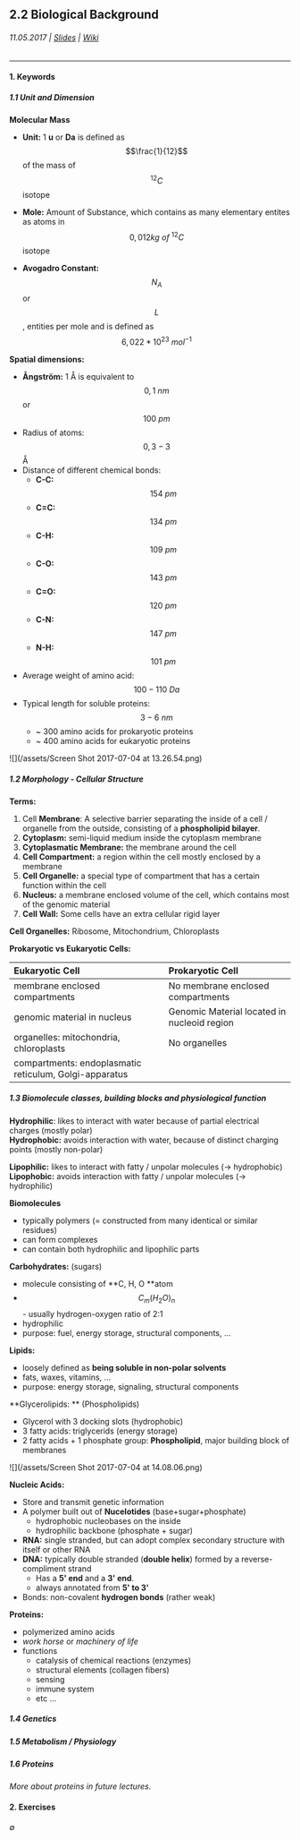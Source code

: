 ## 2.2 Biological Background

###### 11.05.2017 \| [Slides](https://www.rostlab.org/sites/default/files/fileadmin/teaching/SoSe17/PP1CS/20170511_PP1_biology.pdf) \| [Wiki](https://i12r-studfilesrv.informatik.tu-muenchen.de/sose17/pp4cs1/index.php/Biological_background)

---

#### 1. Keywords

##### 1.1 Unit and Dimension

**Molecular Mass**

* **Unit:** 1 **u** or **Da** is defined as$$\frac{1}{12}$$ of the mass of $${}^{12}C$$ isotope

* **Mole:** Amount of Substance, which contains as many elementary entites as atoms in $$0,012 kg\ of\ {}^{12}C$$ isotope

* **Avogadro Constant:** $$N_A$$ or $$L$$, entities per mole and is defined as $$6,022 * 10^{23}\     mol^{−1}$$

**Spatial dimensions:**

* **Ångström:** 1 Å is equivalent to $$0,1\ nm$$ or $$100\ pm$$
* Radius of atoms: $$0,3 - 3$$ Å
* Distance of different chemical bonds:
  * **C-C:** $$154\ pm$$
  * **C=C:** $$134\ pm$$
  * **C-H:** $$109\ pm$$
  * **C-O:** $$143\ pm$$
  * **C=O:** $$120\ pm$$
  * **C-N:** $$147\ pm$$
  * **N-H:** $$101\ pm$$
* Average weight of amino acid: $$100 - 110\ Da$$
* Typical length for soluble proteins: $$3 - 6\ nm$$
  * ~ 300 amino acids for prokaryotic proteins
  * ~ 400 amino acids for eukaryotic proteins

![](/assets/Screen Shot 2017-07-04 at 13.26.54.png)

##### 1.2 Morphology - Cellular Structure

**Terms:**

1. Cell **Membrane**: A selective barrier separating the inside of a cell / organelle from the outside, consisting of a **phospholipid bilayer**.
2. **Cytoplasm:** semi-liquid medium inside the cytoplasm membrane
3. **Cytoplasmatic Membrane:** the membrane around the cell
4. **Cell Compartment:** a region within the cell mostly enclosed by a membrane
5. **Cell Organelle:** a special type of compartment that has a certain function within the cell
6. **Nucleus:** a membrane enclosed volume of the cell, which contains most of the genomic material
7. **Cell Wall:** Some cells have an extra cellular rigid layer

**Cell Organelles:** Ribosome, Mitochondrium, Chloroplasts

**Prokaryotic vs Eukaryotic Cells:**

| Eukaryotic Cell | Prokaryotic Cell |
| :--- | :--- |
| membrane enclosed compartments | No membrane enclosed compartments |
| genomic material in nucleus | Genomic Material located in nucleoid region |
| organelles: mitochondria, chloroplasts | No organelles |
| compartments:  endoplasmatic reticulum, Golgi-apparatus |  |

##### 1.3 Biomolecule classes, building blocks and physiological function

**Hydrophilic**: likes to interact with water because of partial electrical charges \(mostly polar\)  
**Hydrophobic:** avoids interaction with water, because of distinct charging points \(mostly non-polar\)

**Lipophilic:** likes to interact with fatty / unpolar molecules \(-&gt; hydrophobic\)  
**Lipophobic:** avoids interaction with fatty / unpolar molecules \(-&gt; hydrophilic\)

**Biomolecules**

* typically polymers \(= constructed from many identical or similar residues\)
* can form complexes
* can contain both hydrophilic and lipophilic parts

**Carbohydrates:** \(sugars\)

* molecule consisting of **C, H, O **atom
* $$C_m(H_2O)_n$$ - usually hydrogen-oxygen ratio of 2:1 
* hydrophilic
* purpose: fuel, energy storage, structural components, ... 

**Lipids:**

* loosely defined as **being soluble in non-polar solvents**
* fats, waxes, vitamins, ...
* purpose: energy storage, signaling, structural components

**Glycerolipids: ** \(Phospholipids\)

* Glycerol with 3 docking slots \(hydrophobic\)
* 3 fatty acids: triglycerids \(energy storage\)
* 2 fatty acids + 1 phosphate group: **Phospholipid**, major building block of membranes

![](/assets/Screen Shot 2017-07-04 at 14.08.06.png)

**Nucleic Acids:**

* Store and transmit genetic information
* A polymer built out of **Nucelotides** \(base+sugar+phosphate\)
  * hydrophobic nucleobases on the inside
  * hydrophilic backbone \(phosphate + sugar\)
* **RNA:** single stranded, but can adopt complex secondary structure with itself or other RNA
* **DNA:** typically double stranded \(**double helix**\) formed by a reverse-compliment strand
  * Has a **5' end** and a **3' end**.
  * always annotated from **5' to 3'**
* Bonds: non-covalent **hydrogen bonds** \(rather weak\)

**Proteins:**

* polymerized amino acids
* _work horse_ or _machinery of life_
* functions
  * catalysis of chemical reactions \(enzymes\)
  * structural elements \(collagen fibers\)
  * sensing
  * immune system
  * etc ... 

##### 1.4 Genetics

##### 1.5 Metabolism / Physiology

##### 1.6 Proteins

_More about proteins in future lectures._

#### 2. Exercises

∅

